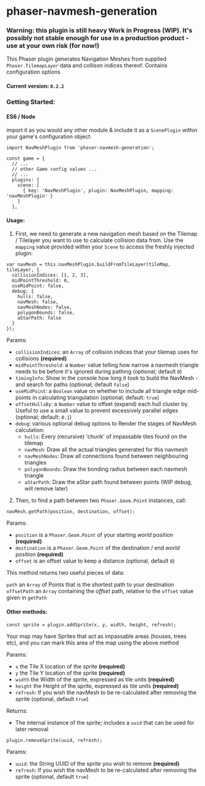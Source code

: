 # phaser-navmesh-generation

### Warning: this plugin is still heavy Work in Progress (WIP). It's possibly not stable enough for use in a production product - use at your own risk (for now!) 

This Phaser plugin generates Navigation Meshes from supplied `Phaser.TilemapLayer` data and collison indices thereof. Contains configuration options

#### Current version: `0.2.2`

### Getting Started:

#### ES6 / Node

import it as you would any other module & include it as a `ScenePlugin` within your game's configuration object:

```
import NavMeshPlugin from 'phaser-navmesh-generation';

const game = {
  // ...
  // other Game config values ...
  // ...
  plugins: {
    scene: [
      { key: 'NavMeshPlugin', plugin: NavMeshPlugin, mapping: 'navMeshPlugin' }
    ]
  },

```

#### Usage:

1. First, we need to generate a new navigation mesh based on the Tilemap / Tilelayer you want to use to calculate collision data from. Use the `mapping` value provided within your `Scene` to access the freshly injected plugin:


```
var navMesh = this.navMeshPlugin.buildFromTileLayer(tileMap, tileLayer, {
  collisionIndices: [1, 2, 3],
  midPointThreshold: 0,
  useMidPoint: false,
  debug: {
    hulls: false,
    navMesh: false,
    navMeshNodes: false,
    polygonBounds: false,
    aStarPath: false
  }
});
```
Params:
* `collisionIndices`: an `Array` of collision indices that your tilemap uses for collisions **(required)**
* `midPointThreshold`: a `Number` value telling how narrow a navmesh triangle needs to be before it's ignored during pathing (optional; default `0`)
* `timingInfo`: Show in the console how long it took to build the NavMesh - and search for paths (optional; default `false`)
* `useMidPoint`: a `Boolean` value on whether to include all triangle edge mid-points in calculating triangulation (optional; default: `true`)
* `offsetHullsBy`: a `Number` value to offset (expand) each hull cluster by. Useful to use a small value to prevent excessively parallel edges (optional; default: `0.1`)
* `debug`: various optional debug options to Render the stages of NavMesh calculation:
    * `hulls`: Every (recursive) 'chunk' of impassable tiles found on the tilemap
    * `navMesh`: Draw all the actual triangles generated for this navmesh
    * `navMeshNodes`: Draw all connections found between neighbouring triangles
    * `polygonBounds`: Draw the bonding radius between each navmesh triangle
    * `aStarPath`: Draw the aStar path found between points (WIP debug, will remove later) 

2. Then, to find a path between two `Phaser.Geom.Point` instances, call:
```
navMesh.getPath(position, destination, offset);
```
Params:
* `position` is a `Phaser.Geom.Point` of your starting _world_ position **(required)**
* `destination` is a `Phaser.Geom.Point` of the destination / end _world_ position **(required)**
* `offset` is an offset value to keep a distance (optional, default `0`) 

This method returns two useful pieces of data:

`path` an `Array` of Points that is the shortest path to your destination
`offsetPath` an `Array` containing the _offset_ path, relative to the `offset` value given in `getPath`


#### Other methods:
`const sprite = plugin.addSprite(x, y, width, height, refresh);`

Your map may have Sprites that act as impassable areas (houses, trees etc), and you can mark this area of the map using the above method

Params:
* `x` the Tile X location of the sprite **(required)**
* `y` the Tile Y location of the sprite **(required)**
* `width` the Width of the sprite, expressed as tile units **(required)**
* `height` the Height of the sprite, expressed as tile units **(required)**
* `refresh`: If you wish the navMesh to be re-calculated after removing the sprite (optional, default `true`)

Returns:
* The internal instance of the sprite; includes a `uuid` that can be used for later removal

`plugin.removeSprite(uuid, refresh);`

Params:
* `uuid`: the String UUID of the sprite you wish to remove **(required)**
* `refresh`: If you wish the navMesh to be re-calculated after removing the sprite (optional, default `true`)